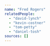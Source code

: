 ```yaml
---
name: "Fred Rogers"
relatedPeople:
  - "david-lynch"
  - "kevin-costner"
  - "tom-petty"
  - "daniel-tosh"
sources: []
---
```



